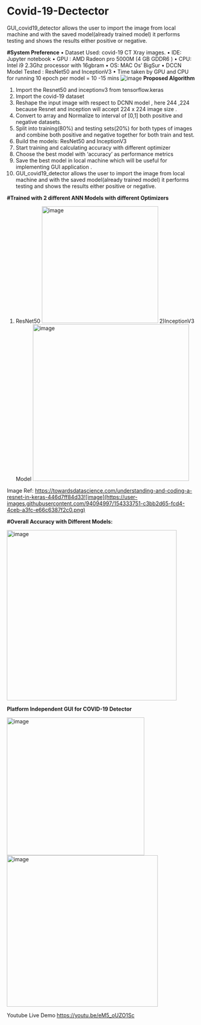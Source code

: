 # Covid-19-Dectector
GUI_covid19_detector allows the user to import the image from local machine and with the saved model(already trained model) it performs testing and shows the results either positive or negative.

**#System Preference**
•	Dataset Used: covid-19 CT Xray images.
•	IDE: Jupyter notebook
•	GPU : AMD Radeon pro 5000M (4 GB GDDR6 )
•	CPU: Intel i9 2.3Ghz processor with  16gbram
•	OS: MAC Os’ BigSur
•	DCCN Model Tested : ResNet50 and InceptionV3
•	Time taken by GPU and CPU for running 10 epoch per model = 10 -15 mins 
![image](https://user-images.githubusercontent.com/94094997/154332592-181f099e-a39a-4caa-a4ad-8dcd1996036c.png)
**Proposed Algorithm**
1)	Import the Resnet50 and inceptionv3 from tensorflow.keras
2)	Import the covid-19 dataset 
3)	Reshape the input image with respect to DCNN model , here 244 ,224 because Resnet and inception will accept  224 x 224 image size .
4)	Convert to array and Normalize to interval of [0,1] both positive and negative datasets.
5)	Split into training(80%) and testing sets(20%) for both types of images and combine both positive and negative together for both train and test.
6)	Build the models: ResNet50 and InceptionV3 
7)	Start training and calculating accuracy with  different  optimizer
8)	Choose the best model with ‘accuracy’ as performance  metrics
9)	Save the best model in local machine which will be useful for implementing GUI application .
10)	 GUI_covid19_detector allows the user to import the image from local machine and with the saved model(already trained model) it performs testing and shows the results either positive or negative.
 
**#Trained with 2 different ANN Models with different Optimizers**
1)	ResNet50
  	<img width="309" alt="image" src="https://user-images.githubusercontent.com/94094997/154333659-775fb99f-dc0d-4cbf-9b09-8c72b2591c1d.png">
2)InceptionV3 Model 
    <img width="415" alt="image" src="https://user-images.githubusercontent.com/94094997/154333719-59bb2f03-e244-4171-a143-1cf995222f3c.png">

Image Ref: https://towardsdatascience.com/understanding-and-coding-a-resnet-in-keras-446d7ff84d33![image](https://user-images.githubusercontent.com/94094997/154333751-c3bb2d65-fcd4-4ceb-a3fc-e66c6387f2c0.png)

**#Overall Accuracy with Different Models:**

<img width="451" alt="image" src="https://user-images.githubusercontent.com/94094997/154333999-61eb075c-2a28-4cb4-89dc-a28eac176234.png">




**Platform Independent GUI for COVID-19 Detector**

 <img width="365" alt="image" src="https://user-images.githubusercontent.com/94094997/154333212-315622c0-86ff-4e3d-84fb-66707048032d.png">

<img width="401" alt="image" src="https://user-images.githubusercontent.com/94094997/154333350-03a7666b-ed57-46a5-8c08-f382d3286016.png">


Youtube Live Demo 
https://youtu.be/eM5_oUZO1Sc
